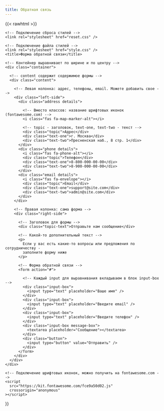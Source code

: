 ```yaml
---
title: Обратная связь
---
```


{{< rawhtml >}}<html lang="ru">
  <head>
    <meta charset="UTF-8" />
    <meta http-equiv="X-UA-Compatible" content="IE=edge" />
    <meta name="viewport" content="width=device-width, initial-scale=1.0" />

    <!-- Подключение сброса стилей -->
    <link rel="stylesheet" href="reset.css" />

    <!-- Подключение файла стилей -->
    <link rel="stylesheet" href="style.css" />
    <title>Форма обратной связи</title>
  </head>
  <body>

    <!-- Контейнер выравнивает по ширине и по центру -->
    <div class="container">

      <!-- content содержит содержимое формы -->
      <div class="content">

        <!-- Левая колонка: адрес, телефоны, email. Можете добавить свое -->
        <div class="left-side">
          <div class="address details">

            <!-- Вместо классов: название шрифтовых иконок (fontawesome.com) -->
            <i class="fas fa-map-marker-alt"></i>

            <!-- topic - заголовок, text-one, text-two - текст -->
            <div class="topic">Адрес</div>
            <div class="text-one">г. Москва</div>
            <div class="text-two">Пресненская наб., 8 стр. 1</div>
          </div>
          <div class="phone details">
            <i class="fas fa-phone-alt"></i>
            <div class="topic">Телефон</div>
            <div class="text-one">8-800-000-00-00</div>
            <div class="text-two">8-900-000-00-00</div>
          </div>
          <div class="email details">
            <i class="fas fa-envelope"></i>
            <div class="topic">Email</div>
            <div class="text-one">support@site.com</div>
            <div class="text-two">admin@site.com</div>
          </div>
        </div>

        <!-- Правая колонка: сама форма -->
        <div class="right-side">

          <!-- Заголовок для формы -->
          <div class="topic-text">Отправьте нам сообщение</div>

          <!-- Какой-то дополнительный текст -->
          <p>
            Если у вас есть какие-то вопросы или предложения по сотрудничеству -
            заполните форму ниже
          </p>

          <!-- Форма обратной связи -->
          <form action="#">

            <!-- Каждый input для выравнивания вкладываем в блок input-box -->
            <div class="input-box">
              <input type="text" placeholder="Ваше имя" />
            </div>
            <div class="input-box">
              <input type="text" placeholder="Введите email" />
            </div>
            <div class="input-box">
              <input type="text" placeholder="Введите телефон" />
            </div>
            <div class="input-box message-box">
              <textarea placeholder="Сообщение"></textarea>
            </div>
            <div class="button">
              <input type="button" value="Отправить" />
            </div>
          </form>
        </div>
      </div>
    </div>

    <!-- Подключение шрифтовых иконок, можно получить на fontawesome.com -->
    <script
      src="https://kit.fontawesome.com/fce9a50d02.js"
      crossorigin="anonymous"
    ></script>
  </body>
</html{{< /rawhtml >}}
